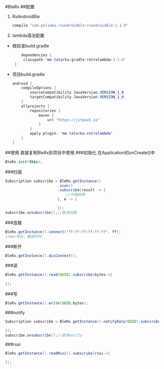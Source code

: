 #BleRx
##配置
1. RxAndroidBle  
    ```java
    compile "com.polidea.rxandroidble:rxandroidble:1.1.0"
    ```
2. lambda语法配置
* 根目录build.gradle
    ```java
        dependencies {
         classpath 'me.tatarka:gradle-retrolambda:3.1.0'
     }
    ```
* 项目build.gradle
    ```java
    android {
        compileOptions {
            sourceCompatibility JavaVersion.VERSION_1_8
            targetCompatibility JavaVersion.VERSION_1_8
        }
        allprojects {
            repositories {
                maven {
                    url "https://jitpack.io"
                }
            }
            apply plugin: 'me.tatarka.retrolambda'
        }
    }
    ```

##使用
直接复制BleRx到项目中使用
###初始化
在Application的onCreate()中
```java
BleRx.init(this);
```
###扫描
```java
Subscription subscribe = BleRx.getInstance()
                        .scan()
                        .subscribe(result -> {
                            //扫描结果
                        }, e -> {

                        });
subscribe.unsubscribe();//取消扫描
```
###连接
```java
BleRx.getInstance().connect("ff:ff:ff:ff:ff:ff", ff);
//mac地址，重连时间
```
###断开
```java
BleRx.getInstance().disConnect();
```
###读
```java
BleRx.getInstance().read(UUID).subscribe(bytes->{
                    
});
```
###写
```java
BleRx.getInstance().write(UUID,bytes);
```
###notify
```java
Subscription subscribe = BleRx.getInstance().notifyData(UUID).subscribe(bytes -> {
                    
});
subscribe.unsubscribe();//取消notify
```
###rssi
```java
BleRx.getInstance().readRssi().subscribe(rssi->{

});
```
